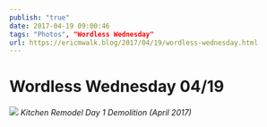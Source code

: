 ```yaml
---
publish: "true"
date: 2017-04-19 09:00:46
tags: "Photos", "Wordless Wednesday"
url: https://ericmwalk.blog/2017/04/19/wordless-wednesday.html
---
```


# Wordless Wednesday 04/19

![](https://ericmwalk.blog/uploads/2022/85054baa51.jpg)
*Kitchen Remodel Day 1 Demolition (April 2017)*
